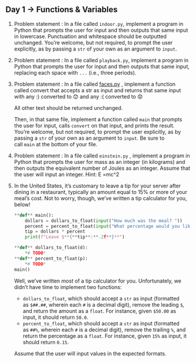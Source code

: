 ## Day 1 → Functions & Variables

1. Problem statement : In a file called `indoor.py`, implement a program in Python that prompts the user for input and then outputs that same input in lowercase. Punctuation and whitespace should be outputted unchanged. You’re welcome, but not required, to prompt the user explicitly, as by passing a `str` of your own as an argument to `input`.
2. Problem statement : In a file called `playback.py`, implement a program in Python that prompts the user for input and then outputs that same input, replacing each space with `...` (i.e., three periods).
3. Problem statement : In a file called [faces.py](http://faces.py) , implement a function called convert that accepts a str as input and returns that same input with any :) converted to 😊 and any :( converted to 😟
    
    All other text should be returned unchanged.
    
    Then, in that same file, implement a function called `main` that prompts the user for input, calls `convert` on that input, and prints the result. You’re welcome, but not required, to prompt the user explicitly, as by passing a `str` of your own as an argument to `input`. Be sure to call `main` at the bottom of your file.
    
4. Problem statement : In a file called `einstein.py` , implement a program in Python that prompts the user for mass as an integer (in kilograms) and then outputs the equivalent number of Joules as an integer. Assume that the user will input an integer. 
Hint: E =mc^2
5.  In the United States, it’s customary to leave a tip for your server after dining in a restaurant, typically an amount equal to 15% or more of your meal’s cost. Not to worry, though, we’ve written a tip calculator for you, below!
    
    ```python
    **def** main():
        dollars = dollars_to_float(input("How much was the meal? "))
        percent = percent_to_float(input("What percentage would you like to tip? "))
        tip = dollars * percent
        print(f"Leave $**{**tip**:**.2f**}**")
    
    **def** dollars_to_float(d):
        *# TODO*
    **def** percent_to_float(p):
        *# TODO*
    main()
    ```
    
    Well, we’ve written *most* of a tip calculator for you. Unfortunately, we didn’t have time to implement two functions:
    
    - `dollars_to_float`, which should accept a `str` as input (formatted as `$##.##`, wherein each `#` is a decimal digit), remove the leading `$`, and return the amount as a `float`. For instance, given `$50.00` as input, it should return `50.0`.
    - `percent_to_float`, which should accept a `str` as input (formatted as `##%`, wherein each `#` is a decimal digit), remove the trailing `%`, and return the percentage as a `float`. For instance, given `15%` as input, it should return `0.15`.
    
    Assume that the user will input values in the expected formats.
